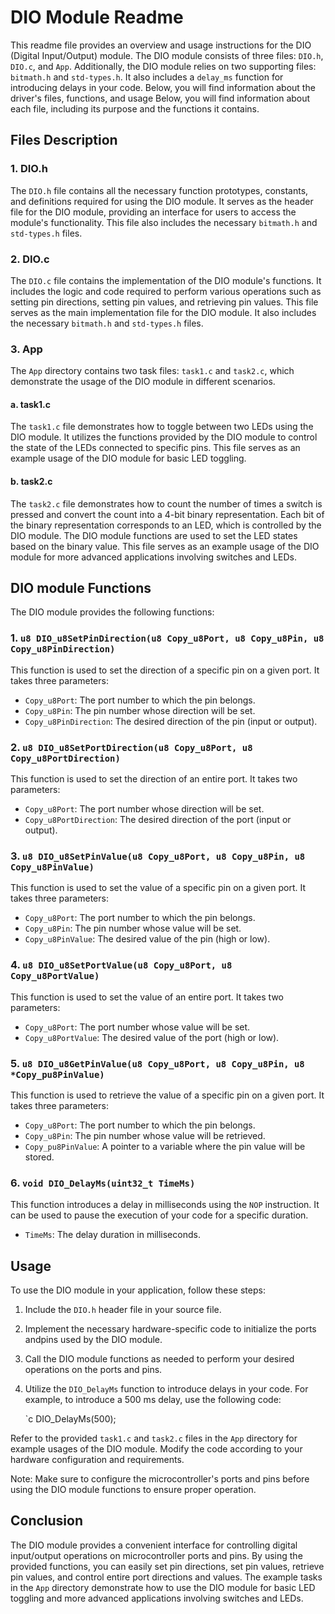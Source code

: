 # DIO Module Readme

This readme file provides an overview and usage instructions for the DIO (Digital Input/Output) module. The DIO module consists of three files: `DIO.h`, `DIO.c`, and `App`. Additionally, the DIO module relies on two supporting files: `bitmath.h` and `std-types.h`. It also includes a `delay_ms` function for introducing delays in your code. Below, you will find information about the driver's files, functions, and usage Below, you will find information about each file, including its purpose and the functions it contains.

## Files Description

### 1. DIO.h

The `DIO.h` file contains all the necessary function prototypes, constants, and definitions required for using the DIO module. It serves as the header file for the DIO module, providing an interface for users to access the module's functionality. This file also includes the necessary `bitmath.h` and `std-types.h` files.

### 2. DIO.c

The `DIO.c` file contains the implementation of the DIO module's functions. It includes the logic and code required to perform various operations such as setting pin directions, setting pin values, and retrieving pin values. This file serves as the main implementation file for the DIO module. It also includes the necessary `bitmath.h` and `std-types.h` files.

### 3. App

The `App` directory contains two task files: `task1.c` and `task2.c`, which demonstrate the usage of the DIO module in different scenarios.

#### a. task1.c

The `task1.c` file demonstrates how to toggle between two LEDs using the DIO module. It utilizes the functions provided by the DIO module to control the state of the LEDs connected to specific pins. This file serves as an example usage of the DIO module for basic LED toggling.

#### b. task2.c

The `task2.c` file demonstrates how to count the number of times a switch is pressed and convert the count into a 4-bit binary representation. Each bit of the binary representation corresponds to an LED, which is controlled by the DIO module. The DIO module functions are used to set the LED states based on the binary value. This file serves as an example usage of the DIO module for more advanced applications involving switches and LEDs.

## DIO module Functions

The DIO module provides the following functions:

### 1. `u8 DIO_u8SetPinDirection(u8 Copy_u8Port, u8 Copy_u8Pin, u8 Copy_u8PinDirection)`

This function is used to set the direction of a specific pin on a given port. It takes three parameters:
- `Copy_u8Port`: The port number to which the pin belongs.
- `Copy_u8Pin`: The pin number whose direction will be set.
- `Copy_u8PinDirection`: The desired direction of the pin (input or output).

### 2. `u8 DIO_u8SetPortDirection(u8 Copy_u8Port, u8 Copy_u8PortDirection)`

This function is used to set the direction of an entire port. It takes two parameters:
- `Copy_u8Port`: The port number whose direction will be set.
- `Copy_u8PortDirection`: The desired direction of the port (input or output).

### 3. `u8 DIO_u8SetPinValue(u8 Copy_u8Port, u8 Copy_u8Pin, u8 Copy_u8PinValue)`

This function is used to set the value of a specific pin on a given port. It takes three parameters:
- `Copy_u8Port`: The port number to which the pin belongs.
- `Copy_u8Pin`: The pin number whose value will be set.
- `Copy_u8PinValue`: The desired value of the pin (high or low).

### 4. `u8 DIO_u8SetPortValue(u8 Copy_u8Port, u8 Copy_u8PortValue)`

This function is used to set the value of an entire port. It takes two parameters:
- `Copy_u8Port`: The port number whose value will be set.
- `Copy_u8PortValue`: The desired value of the port (high or low).

### 5. `u8 DIO_u8GetPinValue(u8 Copy_u8Port, u8 Copy_u8Pin, u8 *Copy_pu8PinValue)`

This function is used to retrieve the value of a specific pin on a given port. It takes three parameters:
- `Copy_u8Port`: The port number to which the pin belongs.
- `Copy_u8Pin`: The pin number whose value will be retrieved.
- `Copy_pu8PinValue`: A pointer to a variable where the pin value will be stored.

### 6. `void DIO_DelayMs(uint32_t TimeMs)`

This function introduces a delay in milliseconds using the `NOP` instruction. It can be used to pause the execution of your code for a specific duration.

- `TimeMs`: The delay duration in milliseconds.

## Usage

To use the DIO module in your application, follow these steps:

1. Include the `DIO.h` header file in your source file.
2. Implement the necessary hardware-specific code to initialize the ports andpins used by the DIO module.
3. Call the DIO module functions as needed to perform your desired operations on the ports and pins.
4. Utilize the `DIO_DelayMs` function to introduce delays in your code. For example, to introduce a 500 ms delay, use the following code:

   `c
   DIO_DelayMs(500);

Refer to the provided `task1.c` and `task2.c` files in the `App` directory for example usages of the DIO module. Modify the code according to your hardware configuration and requirements.

Note: Make sure to configure the microcontroller's ports and pins before using the DIO module functions to ensure proper operation.

## Conclusion

The DIO module provides a convenient interface for controlling digital input/output operations on microcontroller ports and pins. By using the provided functions, you can easily set pin directions, set pin values, retrieve pin values, and control entire port directions and values. The example tasks in the `App` directory demonstrate how to use the DIO module for basic LED toggling and more advanced applications involving switches and LEDs.
